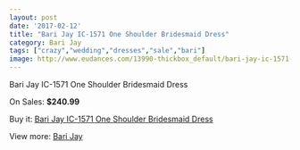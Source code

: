 ```yaml
---
layout: post
date: '2017-02-12'
title: "Bari Jay IC-1571 One Shoulder Bridesmaid Dress"
category: Bari Jay
tags: ["crazy","wedding","dresses","sale","bari"]
image: http://www.eudances.com/13990-thickbox_default/bari-jay-ic-1571-one-shoulder-bridesmaid-dress.jpg
---
```

Bari Jay IC-1571 One Shoulder Bridesmaid Dress

On Sales: **$240.99**
<a href="https://www.eudances.com/en/bari-jay/4194-bari-jay-ic-1571-one-shoulder-bridesmaid-dress.html"><amp-img layout="responsive" width="600" height="600" src="//www.eudances.com/13990-thickbox_default/bari-jay-ic-1571-one-shoulder-bridesmaid-dress.jpg" alt="Bari Jay IC-1571 One Shoulder Bridesmaid Dress 0" /></a>

Buy it: [Bari Jay IC-1571 One Shoulder Bridesmaid Dress](https://www.eudances.com/en/bari-jay/4194-bari-jay-ic-1571-one-shoulder-bridesmaid-dress.html "Bari Jay IC-1571 One Shoulder Bridesmaid Dress")

View more: [Bari Jay](https://www.eudances.com/en/56-bari-jay "Bari Jay")